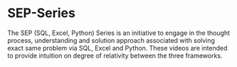 # SEP-Series
The SEP (SQL, Excel, Python) Series is an initiative to engage in the thought process, understanding and solution approach associated with solving exact same problem via SQL, Excel and Python. These videos are intended to provide intuition on degree of relativity between the three frameworks.
